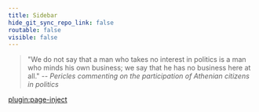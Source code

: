 ```yaml
---
title: Sidebar
hide_git_sync_repo_link: false
routable: false
visible: false
---
```


>"We do not say that a man who takes no interest in politics is a man who minds his own business; we say that he has no business here at all." 
><cite>-- Pericles commenting on the participation of Athenian citizens in politics</cite>

[plugin:page-inject](/twitterfeed)
